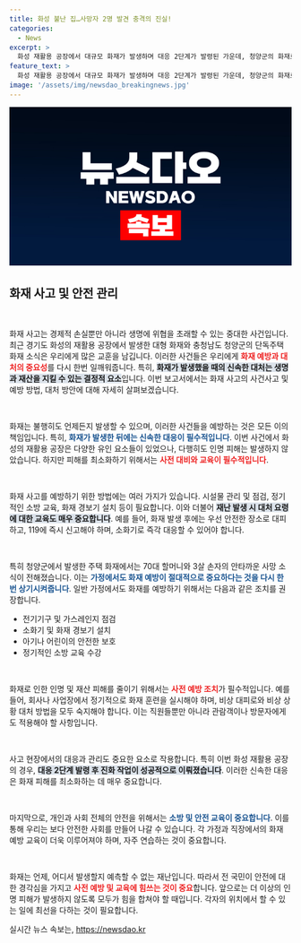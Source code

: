 ```yaml
---
title: 화성 불난 집…사망자 2명 발견 충격의 진실!
categories:
  - News
excerpt: >
  화성 재활용 공장에서 대규모 화재가 발생하며 대응 2단계가 발령된 가운데, 청양군의 화재로 할머니와 손자가 숨지는 안타까운 사건도 발생했습니다. 경찰이 원인 조사에 나섰습니다.
feature_text: >
  화성 재활용 공장에서 대규모 화재가 발생하며 대응 2단계가 발령된 가운데, 청양군의 화재로 할머니와 손자가 숨지는 안타까운 사건도 발생했습니다. 경찰이 원인 조사에 나섰습니다.
image: '/assets/img/newsdao_breakingnews.jpg'
---
```


<p><img src="/assets/img/newsdao_breakingnews.jpg" alt="flaretime 속보" /></p>

<h2 data-ke-size="size26">화재 사고 및 안전 관리</h2>

<p data-ke-size="size16">&nbsp;</p>

<p>화재 사고는 경제적 손실뿐만 아니라 생명에 위협을 초래할 수 있는 중대한 사건입니다. 최근 경기도 화성의 재활용 공장에서 발생한 대형 화재와 충청남도 청양군의 단독주택 화재 소식은 우리에게 많은 교훈을 남깁니다. 이러한 사건들은 우리에게 <b><span style="color: #ee2323;">화재 예방과 대처의 중요성</span></b>를 다시 한번 일깨워줍니다. 특히, <b><span style="background-color: #21538527;">화재가 발생했을 때의 신속한 대처는 생명과 재산을 지킬 수 있는 결정적 요소</span></b>입니다. 이번 보고서에서는 화재 사고의 사건사고 및 예방 방법, 대처 방안에 대해 자세히 살펴보겠습니다.</p>

<p data-ke-size="size16">&nbsp;</p>

<p>화재는 불행히도 언제든지 발생할 수 있으며, 이러한 사건들을 예방하는 것은 모든 이의 책임입니다. 특히, <b><span style="color: #1a5490;">화재가 발생한 뒤에는 신속한 대응이 필수적입니다</span></b>. 이번 사건에서 화성의 재활용 공장은 다양한 유인 요소들이 있었으나, 다행히도 인명 피해는 발생하지 않았습니다. 하지만 피해를 최소화하기 위해서는 <b><span style="color: #ee2323;">사전 대비와 교육이 필수적입니다</span></b>.</p>

<p data-ke-size="size16">&nbsp;</p>

<p>화재 사고를 예방하기 위한 방법에는 여러 가지가 있습니다. 시설물 관리 및 점검, 정기적인 소방 교육, 화재 경보기 설치 등이 필요합니다. 이와 더불어 <b><span style="background-color: #21538527;">재난 발생 시 대처 요령에 대한 교육도 매우 중요합니다</span></b>. 예를 들어, 화재 발생 후에는 우선 안전한 장소로 대피하고, 119에 즉시 신고해야 하며, 소화기로 즉각 대응할 수 있어야 합니다.</p>

<p data-ke-size="size16">&nbsp;</p>

<p>특히 청양군에서 발생한 주택 화재에서는 70대 할머니와 3살 손자의 안타까운 사망 소식이 전해졌습니다. 이는 <b><span style="color: #1a5490;">가정에서도 화재 예방이 절대적으로 중요하다는 것을 다시 한 번 상기시켜줍니다</span></b>. 일반 가정에서도 화재를 예방하기 위해서는 다음과 같은 조치를 권장합니다.</p>

<ul>
  <li>전기기구 및 가스레인지 점검</li>
  <li>소화기 및 화재 경보기 설치</li>
  <li>아기나 어린이의 안전한 보호</li>
  <li>정기적인 소방 교육 수강</li>
</ul>

<p data-ke-size="size16">&nbsp;</p>

<p>화재로 인한 인명 및 재산 피해를 줄이기 위해서는 <b><span style="color: #ee2323;">사전 예방 조치</span></b>가 필수적입니다. 예를 들어, 회사나 사업장에서 정기적으로 화재 훈련을 실시해야 하며, 비상 대피로와 비상 상황 대처 방법을 모두 숙지해야 합니다. 이는 직원들뿐만 아니라 관람객이나 방문자에게도 적용해야 할 사항입니다.</p>

<p data-ke-size="size16">&nbsp;</p>

<p>사고 현장에서의 대응과 관리도 중요한 요소로 작용합니다. 특히 이번 화성 재활용 공장의 경우, <b><span style="background-color: #21538527;">대응 2단계 발령 후 진화 작업이 성공적으로 이뤄졌습니다</span></b>. 이러한 신속한 대응은 화재 피해를 최소화하는 데 매우 중요합니다.</p>

<p data-ke-size="size16">&nbsp;</p>

<p>마지막으로, 개인과 사회 전체의 안전을 위해서는 <b><span style="color: #1a5490;">소방 및 안전 교육이 중요합니다</span></b>. 이를 통해 우리는 보다 안전한 사회를 만들어 나갈 수 있습니다. 각 가정과 직장에서의 화재 예방 교육이 더욱 이루어져야 하며, 자주 연습하는 것이 중요합니다.</p>

<p data-ke-size="size16">&nbsp;</p>

<p>화재는 언제, 어디서 발생할지 예측할 수 없는 재난입니다. 따라서 전 국민이 안전에 대한 경각심을 가지고 <b><span style="color: #ee2323;">사전 예방 및 교육에 힘쓰는 것이 중요</span></b>합니다. 앞으로는 더 이상의 인명 피해가 발생하지 않도록 모두가 힘을 합쳐야 할 때입니다. 각자의 위치에서 할 수 있는 일에 최선을 다하는 것이 필요합니다.</p>
실시간 뉴스 속보는, <a href="https://newsdao.kr" rel="dofollow">https://newsdao.kr</a>


